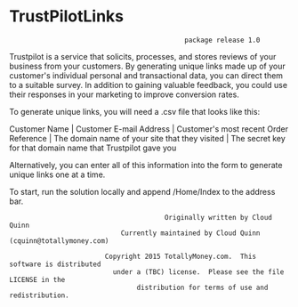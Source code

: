 # TrustPilotLinks 
                                                package release 1.0                                               
                                                
Trustpilot is a service that solicits, processes, and stores reviews of your business from your customers. By generating unique links made up of your customer's individual personal and transactional data, you can direct them to a suitable survey.
In addition to gaining valuable feedback, you could use their responses in your marketing to improve conversion rates.

To generate unique links, you will need a .csv file that looks like this:

Customer Name | Customer E-mail Address | Customer's most recent Order Reference | The domain name of your site that they visited | The secret key for that domain name that Trustpilot gave you

Alternatively, you can enter all of this information into the form to generate unique links one at a time.

To start, run the solution locally and append /Home/Index to the address bar.

                                           Originally written by Cloud Quinn                                                    
                                Currently maintained by Cloud Quinn (cquinn@totallymoney.com)

                            Copyright 2015 TotallyMoney.com.  This software is distributed
                              under a (TBC) license.  Please see the file LICENSE in the
                                    distribution for terms of use and redistribution.

